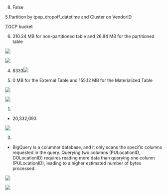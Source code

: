 
8. False

5.Partition by tpep\_dropoff\_datetime and Cluster on VendorID

7.GCP bucket

6. 310.24 MB for non-partitioned table and 26.84 MB for the partitioned table

![](data:image/png;base64...)

![](data:image/png;base64...)

4. 8333![](data:image/png;base64...)

2. 0 MB for the External Table and 155.12 MB for the Materialized Table

![](data:image/png;base64...)

![](data:image/png;base64...)

1.

* 20,332,093

![](data:image/png;base64...)

3.

* BigQuery is a columnar database, and it only scans the specific columns requested in the query. Querying two columns (PULocationID, DOLocationID) requires reading more data than querying one column (PULocationID), leading to a higher estimated number of bytes processed.

![](data:image/png;base64...)

![](data:image/png;base64...)